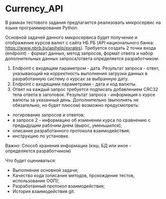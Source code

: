 # Currency_API


В рамках тестового задания предлагается реализовать микросервис на языке программирование Python.

Основной задачей данного микросервиса будет получение и отображение курсов валют с сайта НБ РБ (API национального банка: https://www.nbrb.by/apihelp/exrates).
Требуется создать 2 точки входа (endpoint) - формат данных, метод запросов, формат ответа и набор дополнительных данных запроса/ответа определяется разработчиком:
1. Endpoint с входящим параметром - дата.
Результат запроса - ответ, указывающий на корректность выполнения загрузки данных в разработанную систему о курсах за выбранную дату.
2. Endpoint с входящими параметрами - дата и код валюты.
3. Ответ на каждый запрос требуется подписать добавлением CRC32 тела ответа в заголовок.
Результат запроса - информация о курсе валюты за указанный день.
Дополнительно (выполнять не обязательно, но будет плюсом) возможно предусмотреть:
- логирование запросов и ответов;
- в запросе 2 - информацию об изменении курса по сравнению с предыдущим рабочим днем (вырос, уменьшился);
- описание разработанного протокола взаимодействия;
- инструкцию по установке.


Важно: Способ хранения информации (кэш, БД или иное - определяется разработчиком)


Что будет оцениваться:
- Выполнение основной задачи;
- Качество кода (описание методов, прохождение тестов, использование ООП);
- Разработанный протокол взаимодействия;
- История взаимодействия git.

